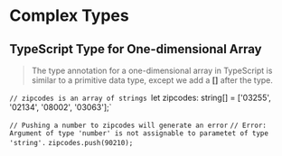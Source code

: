 # Complex Types

## TypeScript Type for One-dimensional Array
> The type annotation for a one-dimensional array in TypeScript is similar to a primitive data type, except we add a **[]** after the type.

`// zipcodes is an array of strings
`let zipcodes: string[] = ['03255', '02134', '08002', '03063'];`

`// Pushing a number to zipcodes will generate an error`
`// Error: Argument of type 'number' is not assignable to parametet of type 'string'.`
`zipcodes.push(90210);`

